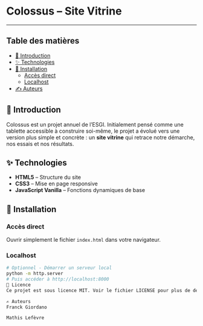 # Colossus – Site Vitrine

---

## Table des matières

- [📖 Introduction](#introduction)
- [✨ Technologies](#technologies)
- [🚀 Installation](#installation)
  - [Accès direct](#accès-direct)
  - [Localhost](#localhost)
- [✍️ Auteurs](#auteurs)

## 📖 Introduction

Colossus est un projet annuel de l’ESGI. Initialement pensé comme une tablette accessible à construire soi-même, le projet a évolué vers une version plus simple et concrète : un **site vitrine** qui retrace notre démarche, nos essais et nos résultats.

## ✨ Technologies

- **HTML5** – Structure du site  
- **CSS3** – Mise en page responsive  
- **JavaScript Vanilla** – Fonctions dynamiques de base

## 🚀 Installation

### Accès direct

Ouvrir simplement le fichier `index.html` dans votre navigateur.

### Localhost

```bash
# Optionnel - Démarrer un serveur local
python -m http.server
# Puis accéder à http://localhost:8000
📝 Licence
Ce projet est sous licence MIT. Voir le fichier LICENSE pour plus de détails.

✍️ Auteurs
Franck Giordano

Mathis Lefèvre